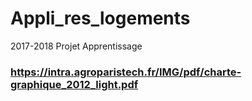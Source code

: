 # Appli_res_logements
2017-2018 Projet Apprentissage

### https://intra.agroparistech.fr/IMG/pdf/charte-graphique_2012_light.pdf
